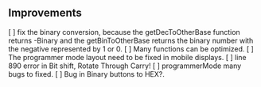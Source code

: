 ## Improvements
[ ] fix the binary conversion, because the getDecToOtherBase function returns -Binary and the getBinToOtherBase returns the binary number with the negative represented by 1 or 0.
[ ] Many functions can be optimized.
[ ] The programmer mode layout need to be fixed in mobile displays.
[ ] line 890 error in Bit shift, Rotate Through Carry!
[ ] programmerMode many bugs to fixed.
[ ] Bug in Binary buttons to HEX?.